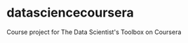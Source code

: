 datasciencecoursera
===================

Course project for The Data Scientist's Toolbox on Coursera
